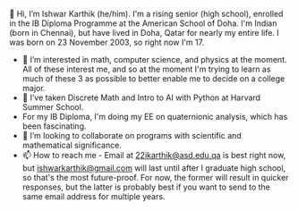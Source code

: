 👋 Hi, I’m Ishwar Karthik (he/him). I'm a rising senior (high school), enrolled in the IB Diploma Programme at the American School of Doha. I'm Indian (born in Chennai),
but have lived in Doha, Qatar for nearly my entire life. I was born on 23 November 2003, so right now I'm 17.
- 👀 I’m interested in math, computer science, and physics at the moment. All of these interest me, and so at the moment I'm trying to learn as much of these 3 as possible
to better enable me to decide on a college major.
- 🌱 I’ve taken Discrete Math and Intro to AI with Python at Harvard Summer School.
- For my IB Diploma, I'm doing my EE on quaternionic analysis, which has been fascinating.
- 💞️ I’m looking to collaborate on programs with scientific and mathematical significance.
- 📫 How to reach me - Email at 22ikarthik@asd.edu.qa is best right now, but ishwarkarthik@gmail.com will last until after I graduate high school, so that's the most future-proof.
For now, the former will result in quicker responses, but the latter is probably best if you want to send to the same email address for multiple years.
<!---
22ikarthik/22ikarthik is a ✨ special ✨ repository because its `README.md` (this file) appears on your GitHub profile.
You can click the Preview link to take a look at your changes.
--->
